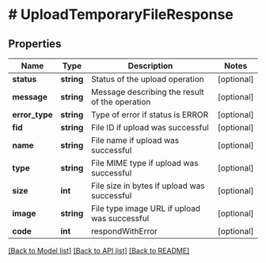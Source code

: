 # # UploadTemporaryFileResponse

## Properties

Name | Type | Description | Notes
------------ | ------------- | ------------- | -------------
**status** | **string** | Status of the upload operation | [optional]
**message** | **string** | Message describing the result of the operation | [optional]
**error_type** | **string** | Type of error if status is ERROR | [optional]
**fid** | **string** | File ID if upload was successful | [optional]
**name** | **string** | File name if upload was successful | [optional]
**type** | **string** | File MIME type if upload was successful | [optional]
**size** | **int** | File size in bytes if upload was successful | [optional]
**image** | **string** | File type image URL if upload was successful | [optional]
**code** | **int** | respondWithError | [optional]

[[Back to Model list]](../../README.md#models) [[Back to API list]](../../README.md#endpoints) [[Back to README]](../../README.md)
